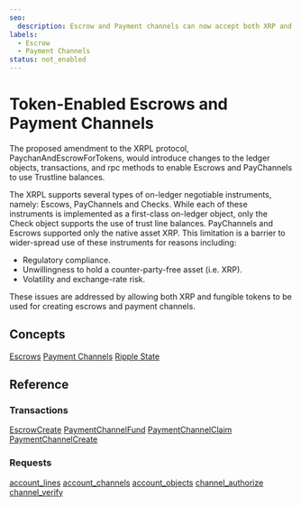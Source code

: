 ```yaml
---
seo:
  description: Escrow and Payment channels can now accept both XRP and fungible tokens.
labels:
  - Escrow
  - Payment Channels
status: not_enabled
---
```

# Token-Enabled Escrows and Payment Channels 

The proposed amendment to the XRPL protocol, PaychanAndEscrowForTokens, would introduce changes to the ledger objects, transactions, and rpc methods to enable Escrows and PayChannels to use Trustline balances.

The XRPL supports several types of on-ledger negotiable instruments, namely: Escows, PayChannels and Checks. While each of these instruments is implemented as a first-class on-ledger object, only the Check object supports the use of trust line balances. PayChannels and Escrows supported only the native asset XRP. This limitation is a barrier to wider-spread use of these instruments for reasons including:

- Regulatory compliance.
- Unwillingness to hold a counter-party-free asset (i.e. XRP).
- Volatility and exchange-rate risk.

These issues are addressed by allowing both XRP and fungible tokens to be used for creating escrows and payment channels. 

## Concepts

[Escrows](concepts/escrow.md)
[Payment Channels](concepts/payment-channels.md)
[Ripple State](concepts/ripplestate.md)

## Reference

### Transactions

[EscrowCreate](./references/escrowcreate.md)
[PaymentChannelFund](./references/paymentchannelfund.md)
[PaymentChannelClaim](./references/paymentchannelclaim.md)
[PaymentChannelCreate](./references/paymentchannelcreate.md)

### Requests

[account_lines](./references/account_lines.md)
[account_channels](./references/account_channels.md)
[account_objects](./references/account_objects.md)
[channel_authorize](./references/channel_authorize.md)
[channel_verify](./references/channel_verify.md)

